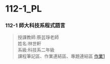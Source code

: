 # 112-1_PL
### 112-1 師大科技系程式語言
> 授課教師:蔡芸琤老師   
> 姓名:林世軒   
> 系級:科技系二年級   
> 課程筆記區、作業連結區、專題連結區
> [作業1](https://github.com/EricRose043/1121-PL-Repo/blob/main/20230925_homework1.ipynb) 
